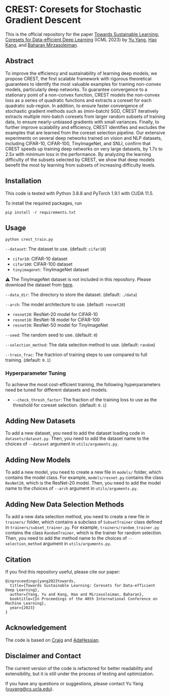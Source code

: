 # CREST: Coresets for Stochastic Gradient Descent
This is the official repository for the paper 
[Towards Sustainable Learning: Coresets for Data-efficient Deep Learning](https://arxiv.org/abs/2306.01244) (ICML 2023) by [Yu Yang](https://sites.google.com/g.ucla.edu/yuyang/home), [Hao Kang](https://github.com/HaoKang-Timmy), and [Baharan Mirzasoleiman](https://baharanm.github.io/). 


## Abstract
To improve the efficiency and sustainability of learning deep models, we propose CREST, the first scalable framework with rigorous theoretical guarantees to identify the most valuable examples for training non-convex models, particularly deep networks. To guarantee convergence to a stationary point of a non-convex function, CREST models the non-convex loss as a series of quadratic functions and extracts a coreset for each quadratic sub-region. In addition, to ensure faster convergence of stochastic gradient methods such as (mini-batch) SGD, CREST iteratively extracts multiple mini-batch coresets from larger random subsets of training data, to ensure nearly-unbiased gradients with small variances. Finally, to further improve scalability and efficiency, CREST identifies and excludes the examples that are learned from the coreset selection pipeline. Our extensive experiments on several deep networks trained on vision and NLP datasets, including CIFAR-10, CIFAR-100, TinyImageNet, and SNLI, confirm that CREST speeds up training deep networks on very large datasets, by 1.7x to 2.5x with minimum loss in the performance. By analyzing the learning difficulty of the subsets selected by CREST, we show that deep models benefit the most by learning from subsets of increasing difficulty levels.


## Installation
This code is tested with Python 3.8.8 and PyTorch 1.9.1 with CUDA 11.5.

To install the required packages, run
```
pip install -r requirements.txt
```

## Usage
```
python crest_train.py
```

`--dataset`: The dataset to use. (default: `cifar10`)
- `cifar10`: CIFAR-10 dataset
- `cifar100`: CIFAR-100 dataset
- `tinyimagenet`: TinyImageNet dataset

:warning: The TinyImageNet dataset is not included in this repository. Please download the dataset from [here](https://www.kaggle.com/c/tiny-imagenet).

`--data_dir`: The directory to store the dataset. (default: `./data`)

`--arch`: The model architecture to use. (default: `resnet20`)
- `resnet20`: ResNet-20 model for CIFAR-10
- `resnet18`: ResNet-18 model for CIFAR-100
- `resnet50`: ResNet-50 model for TinyImageNet

`--seed`: The random seed to use. (default: `0`)

`--selection_method`: The data selection method to use. (default: `random`)

`--train_frac`: The fractrion of training steps to use compared to full training. (default: `0.1`)

### Hyperparameter Tuning
To achieve the most cost-efficient training, the following hyperparameters need be tuned for different datasets and models.
- `--check_thresh_factor`: The fraction of the training loss to use as the threshold for coreset selection. (default: `0.1`)

## Adding New Datasets
To add a new dataset, you need to add the dataset loading code in `datasets/dataset.py`. 
Then, you need to add the dataset name to the choices of `--dataset` argument in `utils/arguments.py`.

## Adding New Models
To add a new model, you need to create a new file in `models/` folder, which contains the model class. 
For example, `models/resnet.py` contains the class `ResNet20`, which is the ResNet-20 model. 
Then, you need to add the model name to the choices of `--arch` argument in `utils/arguments.py`.

## Adding New Data Selection Methods
To add a new data selection method, you need to create a new file in `trainers/` folder, which contains a subclass of `SubsetTrainer` class defined in `trainers/subset_trainer.py`.
For example, `trainers/random_trainer.py` contains the class `RandomTrainer`, which is the trainer for random selection. 
Then, you need to add the method name to the choices of `--selection_method` argument in `utils/arguments.py`.

## Citation
If you find this repository useful, please cite our paper:
```
@inproceedings{yang2023towards,
  title={Towards Sustainable Learning: Coresets for Data-efficient Deep Learning},
  author={Yang, Yu and Kang, Hao and Mirzasoleiman, Baharan},
  booktitle={In Proceedings of the 40th International Conference on Machine Learning},
  year={2023}
}
```

## Acknowledgement
The code is based on [Craig](https://github.com/baharanm/craig) and [AdaHessian](https://github.com/amirgholami/adahessian).

## Disclaimer and Contact
The current version of the code is refactored for better readability and extensibility,
but it is still under the process of testing and optimization.

If you have any questions or suggestions, please contact Yu Yang (yuyang@cs.ucla.edu).
